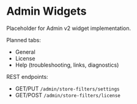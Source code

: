 # Admin Widgets

Placeholder for Admin v2 widget implementation.

Planned tabs:
- General
- License
- Help (troubleshooting, links, diagnostics)

REST endpoints:
- GET/PUT `/admin/store-filters/settings`
- GET/POST `/admin/store-filters/license`


